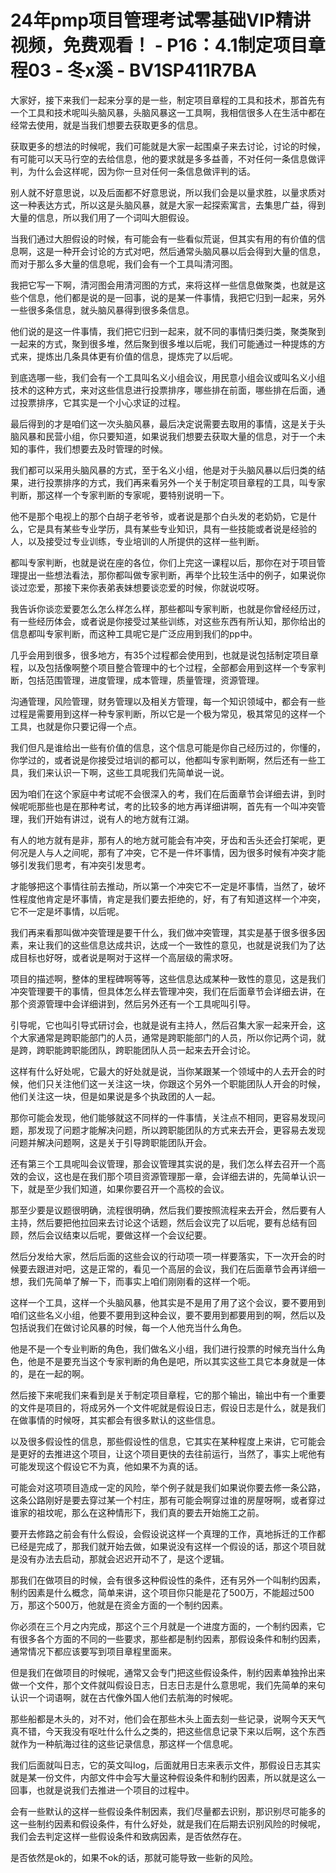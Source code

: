 # 24年pmp项目管理考试零基础VIP精讲视频，免费观看！ - P16：4.1制定项目章程03 - 冬x溪 - BV1SP411R7BA

大家好，接下来我们一起来分享的是一些，制定项目章程的工具和技术，那首先有一个工具和技术呢叫头脑风暴，头脑风暴这一工具啊，我相信很多人在生活中都在经常去使用，就是当我们想要去获取更多的信息。

获取更多的想法的时候呢，我们可能就是大家一起围桌子来去讨论，讨论的时候，有可能可以天马行空的去给信息，他的要求就是多多益善，不对任何一条信息做评判，为什么会这样呢，因为你一旦对任何一条信息做评判的话。

别人就不好意思说，以及后面都不好意思说，所以我们会是以量求胜，以量求质对这一种表达方式，所以这是头脑风暴，就是大家一起探索寓言，去集思广益，得到大量的信息，所以我们用了一个词叫大胆假设。

当我们通过大胆假设的时候，有可能会有一些看似荒诞，但其实有用的有价值的信息啊，这是一种开会讨论的方式对吧，然后通常头脑风暴以后会得到大量的信息，而对于那么多大量的信息呢，我们会有一个工具叫清河图。

我把它写一下啊，清河图会用清河图的方式，来将这样一些信息做聚类，也就是这些个信息，他们都是说的是一回事，说的是某一件事情，我把它归到一起来，另外一些很多条信息，就头脑风暴得到很多条信息。

他们说的是这一件事情，我们把它归到一起来，就不同的事情归类归类，聚类聚到一起来的方式，聚到很多堆，然后聚到很多堆以后呢，我们可能通过一种提炼的方式来，提炼出几条具体更有价值的信息，提炼完了以后呢。

到底选哪一些，我们会有一个工具叫名义小组会议，用民意小组会议或叫名义小组技术的这种方式，来对这些信息进行投票排序，哪些排在前面，哪些排在后面，通过投票排序，它其实是一个小心求证的过程。

最后得到的才是咱们这一次头脑风暴，最后决定说需要去取用的事情，这是关于头脑风暴和民营小组，你只要知道，如果说我们想要去获取大量的信息，对于一个未知的事件，我们想要去及时管理的时候。

我们都可以采用头脑风暴的方式，至于名义小组，他是对于头脑风暴以后归类的结果，进行投票排序的方式，我们再来看另外一个关于制定项目章程的工具，叫专家判断，那这样一个专家判断的专家呢，要特别说明一下。

他不是那个电视上的那个白胡子老爷爷，或者说是那个白头发的老奶奶，它是什么，它是具有某些专业学历，具有某些专业知识，具有一些技能或者说是经验的人，以及接受过专业训练，专业培训的人所提供的这样一些判断。

都叫专家判断，也就是说在座的各位，你们上完这一课程以后，那你在对于项目管理提出一些想法看法，那你都叫做专家判断，再举个比较生活中的例子，如果说你谈过恋爱，那接下来你表弟表妹想要谈恋爱的时候，你就说哎呀。

我告诉你谈恋爱要怎么怎么样怎么样，那些都叫专家判断，也就是你曾经经历过，有一些经历体会，或者说是你接受过某些训练，对这些东西有所认知，那你给出的信息都叫专家判断，而这种工具呢它是广泛应用到我们的pp中。

几乎会用到很多，很多地方，有35个过程都会使用到，也就是说包括制定项目章程，以及包括像啊整个项目整合管理中的七个过程，全部都会用到这样一个专家判断，包括范围管理，进度管理，成本管理，质量管理，资源管理。

沟通管理，风险管理，财务管理以及相关方管理，每一个知识领域中，都会有一些过程是需要用到这样一种专家判断，所以它是一个极为常见，极其常见的这样一个工具，也就是你只要记得一个点。

我们但凡是谁给出一些有价值的信息，这个信息可能是你自己经历过的，你懂的，你学过的，或者说是你接受过培训的都可以，他都叫专家判断啊，然后还有一些工具，我们来认识一下啊，这些工具呢我们先简单说一说。

因为咱们在这个家庭中考试呢不会很深入的考，我们在后面章节会详细去讲，到时候呢呃那些也是在那种考试，考的比较多的地方再详细讲啊，首先有一个叫冲突管理，我们开始有讲过，说有人的地方就有江湖。

有人的地方就有是非，那有人的地方就可能会有冲突，牙齿和舌头还会打架呢，更何况是人与人之间呢，那有了冲突，它不是一件坏事情，因为很多时候有冲突才能够引发我们思考，有冲突引发思考。

才能够把这个事情往前去推动，所以第一个冲突它不一定是坏事情，当然了，破坏性程度他肯定是坏事情，肯定是我们要去拒绝的，好，有了有知道这样一个冲突，它不一定是坏事情，以后呢。

我们再来看那叫做冲突管理是要干什么，我们做冲突管理，其实是基于很多很多因素，来让我们的这些信息达成共识，达成一个一致性的意见，也就是说我们为了达成目标也好呀，或者说是啊对于这样一个高层级的需求呀。

项目的描述啊，整体的里程碑啊等等，这些信息达成某种一致性的意见，这是我们冲突管理要干的事情，但具体怎么样去管理冲突，我们在后面章节会详细去讲，在那个资源管理中会详细讲到，然后另外还有一个工具呢叫引导。

引导呢，它也叫引导式研讨会，也就是说有主持人，然后召集大家一起来开会，这个大家通常是跨职能部门的人员，通常是跨职能部门的人员，所以你记两个词，就是跨，跨职能跨职能团队，跨职能团队人员一起来去开会讨论。

这样有什么好处呢，它最大的好处就是说，当你某跟某一个领域中的人去开会的时候，他们只关注他们这一关注这一块，你跟这个另外一个职能团队人开会的时候，他们关注这一块，但是如果说是多个执政团的人一起。

那你可能会发现，他们能够就这不同样的一件事情，关注点不相同，更容易发现问题，那发现了问题才能解决问题，所以跨职能团队的方式来去开会，更容易去发现问题并解决问题啊，这是关于引导跨职能团队开会。

还有第三个工具呢叫会议管理，那会议管理其实说的是，我们怎么样去召开一个高效的会议，这也是在我们那个项目资源管理那一章，会详细去讲的，先简单认识一下，就是至少我们知道，如果你要召开一个高校的会议。

那至少要是议题很明确，流程很明确，然后我们要按照流程来去开会，然后要有人主持，然后要把他拉回来去讨论这个话题，然后会议完了以后呢，要有总结有回顾，然后会议结束以后呢，要做这样一个会议纪要。

然后分发给大家，然后后面的这些会议的行动项一项一样要落实，下一次开会的时候要去跟进对吧，这是正常的，看见一个高层的会议，我们在后面章节会再详细一想，我们先简单了解一下，而事实上咱们刚刚看的这样一个呃。

这样一个工具，这样一个头脑风暴，他其实是不是用了用了这个会议，要不要用到咱们这些名义小组，他要不要用到这种会议，要不要用到都要用到的啊，然后以及包括说我们在做讨论风暴的时候，每一个人他充当什么角色。

他是不是一个专业判断的角色，我们做名义小组，我们进行投票的时候充当什么角色，他是不是要充当这个专家判断的角色是吧，所以其实这些工具它本身就是一体的，是在一起的啊。

然后接下来呢我们来看到是关于制定项目章程，它的那个输出，输出中有一个重要的文件是项目的，将成另外一个文件呢就是假设日志，假设日志是什么，就是我们在做事情的时候呀，其实都会有很多默认的这些信息。

以及很多假设性的信息，那些假设性的信息，它其实在某种程度上来讲，它可能会是更好的去推进这个项目，让这个项目更快的去往前运行，当然了，事实上呢他有可能发现这个假设它不为真，他如果不为真的话。

可能会对这项项目造成一定的风险，举个例子就是我们如果说你要去修一条公路，这条公路刚好是要去穿过某一个村庄，那有可能会啊穿过谁的房屋呀啊，或者穿过谁家的祖坟呢，那么在这种情形下，我们真的要去开始施工之前。

要开去修路之前会有什么假设，会假设说这样一个真理的工作，真地拆迁的工作都已经是完成了，那我们就开始去做，如果说没有这样一个假设的话，那这个项目就是没有办法去启动，那就会迟迟开动不了，是这个逻辑。

那我们在做项目的时候，会有很多这种假设性的条件，还有另外一个叫制约因素，制约因素是什么概念，简单来讲，这个项目你只能是花了500万，不能超过500万，那这个500万，他就是在资金方面的一个制约因素。

你必须在三个月之内完成，那这个三个月就是一个进度方面的，一个制约因素，它有很多各个方面的不同的一些要求，那些都是制约因素，那假设条件和制约因素，通常情况下都应该要写到项目章程里面来。

但是我们在做项目的时候呢，通常又会专门把这些假设条件，制约因素单独拎出来做一个文件，那个文件就叫假设日志，日志日志是什么意思呢，我们先简单的来句认识一个词语啊，就在古代像外国人他们去航海的时候呢。

那些船都是木头的，对不对，他们会在那些木头上面去刻一些记录，说啊今天天气真不错，今天我没有呕吐什么什么之类的，把这些信息记录下来以后啊，这个东西就作为一种航海过往的这些记录信息，那这样一个信息呢。

我们后面就叫日志，它的英文叫log，后面就用日志来表示文件，那假设日志其实就是某一份文件，内部文件中会写大量这种假设条件和制约因素，所以就是这么一回事，也就是说我们去推进一个项目的过程中。

会有一些默认的这样一些假设条件制因素，我们尽量都去识别，那识别尽可能多的这一些制约因素和假设条件，有什么好处，就是我们在后期去识别风险的时候呢，我们会去判定这样一些假设条件和致病因素，是否依然存在。

是否依然是ok的，如果不ok的话，那就可能导致一些新的风险。
